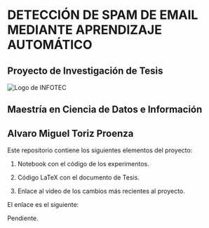 # DETECCIÓN DE SPAM DE EMAIL MEDIANTE APRENDIZAJE AUTOMÁTICO

## Proyecto de Investigación de Tesis

<img src="https://infotec.mx/work/models/Infotec/2019/img/logo_infotec.png" alt="Logo de INFOTEC"/>

## Maestría en Ciencia de Datos e Información

## Alvaro Miguel Toriz Proenza

Este repositorio contiene los siguientes elementos del proyecto:

1. Notebook con el código de los experimentos.

2. Código LaTeX con el documento de Tesis.

3. Enlace al video de los cambios más recientes al proyecto.

El enlace es el siguiente:

Pendiente.
